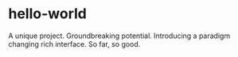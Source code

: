 # hello-world
A unique project.
Groundbreaking potential. Introducing a paradigm changing rich interface.
So far, so good.
